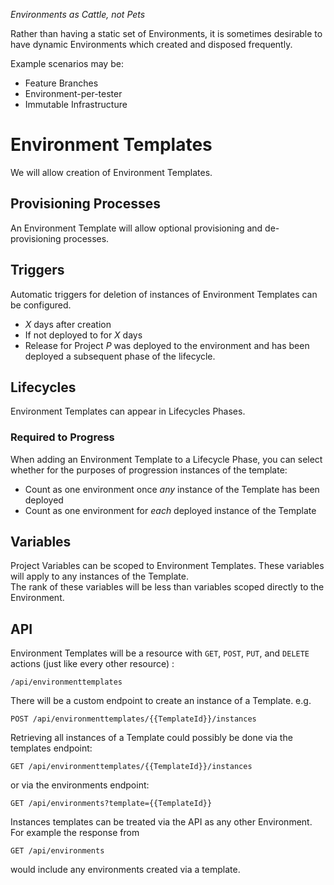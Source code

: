 
_Environments as Cattle, not Pets_

Rather than having a static set of Environments, it is sometimes desirable to have dynamic Environments which created and disposed frequently.  

Example scenarios may be:

- Feature Branches
- Environment-per-tester
- Immutable Infrastructure

# Environment Templates

We will allow creation of Environment Templates.

## Provisioning Processes 

An Environment Template will allow optional provisioning and de-provisioning processes.

## Triggers

Automatic triggers for deletion of instances of Environment Templates can be configured.

- _X_ days after creation
- If not deployed to for _X_ days
- Release for Project _P_ was deployed to the environment and has been deployed a subsequent phase of the lifecycle. 

## Lifecycles 

Environment Templates can appear in Lifecycles Phases.  

### Required to Progress

When adding an Environment Template to a Lifecycle Phase, you can select whether for the purposes of progression instances of the template: 

- Count as one environment once _any_ instance of the Template has been deployed
- Count as one environment for _each_ deployed instance of the Template 

## Variables

Project Variables can be scoped to Environment Templates. These variables will apply to any instances of the Template.   
The rank of these variables will be less than variables scoped directly to the Environment. 

## API

Environment Templates will be a resource with `GET`, `POST`, `PUT`, and `DELETE` actions (just like every other resource) :

```
/api/environmenttemplates
```

There will be a custom endpoint to create an instance of a Template.  e.g.

```
POST /api/environmenttemplates/{{TemplateId}}/instances
```

Retrieving all instances of a Template could possibly be done via the templates endpoint:

```
GET /api/environmenttemplates/{{TemplateId}}/instances
```

or via the environments endpoint:

```
GET /api/environments?template={{TemplateId}}
```

Instances templates can be treated via the API as any other Environment.  For example the response from 

```
GET /api/environments
```

would include any environments created via a template. 



